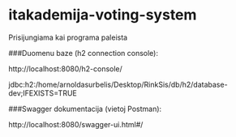# itakademija-voting-system

Prisijungiama kai programa paleista

###Duomenu baze (h2 connection console):

  http://localhost:8080/h2-console/

  jdbc:h2:/home/arnoldasurbelis/Desktop/RinkSis/db/h2/database-dev;IFEXISTS=TRUE

###Swagger dokumentacija (vietoj Postman):

  http://localhost:8080/swagger-ui.html#/
